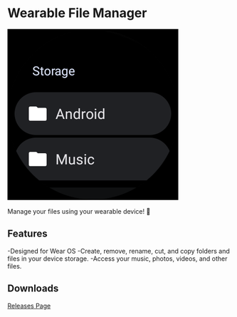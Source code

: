 # Wearable File Manager

![Wearable File Manager](screenshots/Screenshot_20230903_000846.png)

Manage your files using your wearable device! 📁

## Features

-Designed for Wear OS
-Create, remove, rename, cut, and copy folders and files in your device storage.
-Access your music, photos, videos, and other files.

## Downloads

[Releases Page](https://github.com/dertefter/WearFiles/releases)